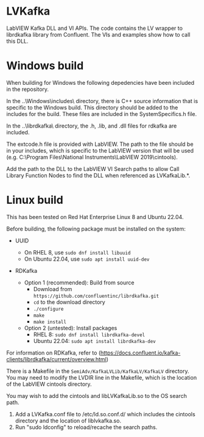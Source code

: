 # LVKafka
LabVIEW Kafka DLL and VI APIs. 
The code contains the LV wrapper to librdkafka library from Confluent.
The VIs and examples show how to call this DLL.

# Windows build

When building for Windows the following depedencies have been included in the repository. 

In the ..\Windows\includes\ directory, there is C++ source information that is specific to the Windows build. This directory should be added to the includes for the build. These files are included in the SystemSpecifics.h file.

In the ..\librdkafka\ directory, the .h, .lib, and .dll files for rdkafka are included.

The extcode.h file is provided with LabVIEW. The path to the file should be in your includes, which is specific to the LabVIEW version that will be used (e.g. C:\Program Files\National Instruments\LabVIEW 2019\cintools).

Add the path to the DLL to the LabVIEW VI Search paths to allow Call Library Function Nodes to find the DLL when referenced as LVKafkaLib.*.

# Linux build

This has been tested on Red Hat Enterprise Linux 8 and Ubuntu 22.04.

Before building, the following package must be installed on the system:
* UUID
  * On RHEL 8, use `sudo dnf install libuuid`
  * On Ubuntu 22.04, use `sudo apt install uuid-dev`

* RDKafka
  * Option 1 (recommended): Build from source
    * Download from `https://github.com/confluentinc/librdkafka.git`
    * `cd` to the download directory
    * `./configure`
    * `make`
    * `make install`
  * Option 2 (untested): Install packages
    * RHEL 8: `sudo dnf install librdkafka-devel`
    * Ubuntu 22.04: `sudo apt install librdkafka-dev`

For information on RDKafka, refer to (https://docs.confluent.io/kafka-clients/librdkafka/current/overview.html)

There is a Makefile in the `SemiAdv/KafkaLVLib/KafkaLV/KafkaLV` directory.
You may need to modify the LVDIR line in the Makefile, which is the location of the LabVIEW cintools directory.

You may wish to add the cintools and libLVKafkaLib.so to the OS search path.
1. Add a LVKafka.conf file to /etc/ld.so.conf.d/ which includes the cintools directory and the location of liblvkafka.so. 
2. Run "sudo ldconfig" to reload/recache the search paths.
